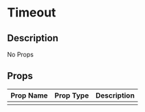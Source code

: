 # Timeout

## Description

No Props

## Props

| Prop Name | Prop Type | Description |
| :-------- | :-------: | :---------- |
|       |  |  |
